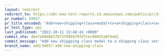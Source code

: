 ```yaml
---
layout: redirect
redirect_to: https://a8c-woo-test-reports.s3.amazonaws.com/public/pr/34937/api/index.html
pr_number: 34937
pr_title_encoded: "Add+new+shipping+class+modal+to+a+shipping+class+section+in+product+page"
pr_test_type: api
last_published: "2022-10-11 13:48:43 +0000"
commit_sha: 4be7ad8d881f873f090479fd7cec99035a0fde62
commit_message: "Add new shippping class modal to a shipping class section in product …"
branch_name: add/34657-add-new-shipping-class
---
```

